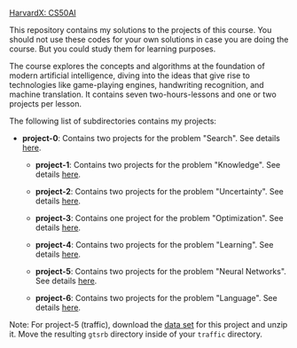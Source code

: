 [HarvardX: CS50AI](https://courses.edx.org/courses/course-v1:HarvardX+CS50AI+1T2020/course/)

This repository contains my solutions to the projects of this course.
You should not use these codes for your own solutions in case you are doing
the course. But you could study them for learning purposes.

The course explores the concepts and algorithms at the foundation of modern artificial intelligence,
diving into the ideas that give rise to technologies like game-playing engines, handwriting recognition,
and machine translation. It contains seven two-hours-lessons and one or two projects per lesson.

The following list of subdirectories contains my projects:

- **project-0**: Contains two projects for the problem "Search".
  See details [here](project-0/README.md).

  - **project-1**: Contains two projects for the problem "Knowledge".
  See details [here](project-1/README.md).

  - **project-2**: Contains two projects for the problem "Uncertainty".
  See details [here](project-2/README.md).

  - **project-3**: Contains one project for the problem "Optimization".
  See details [here](project-3/crossword/README.md).

  - **project-4**: Contains two projects for the problem "Learning".
  See details [here](project-4/README.md).

  - **project-5**: Contains two projects for the problem "Neural Networks".
  See details [here](project-5/traffic/README.md).

  - **project-6**: Contains two projects for the problem "Language".
  See details [here](project-6/README.md).



Note: For project-5 (traffic), download the [data set](https://cdn.cs50.net/ai/2020/x/projects/5/gtsrb.zip) for this project and unzip it. Move the resulting `gtsrb` directory inside of your `traffic` directory.
